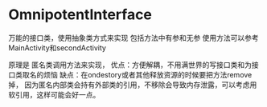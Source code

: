 # OmnipotentInterface

万能的接口类，使用抽象类方式来实现
包括方法中有参和无参
使用方法可以参考MainActivity和secondActivity


原理是 匿名类调用方法来实现，
优点：方便解耦，不用满世界的写接口类和为接口类取名的烦恼
缺点：在ondestory或者其他释放资源的时候要把方法remove掉，
因为匿名内部类会持有外部类的引用，不移除会导致内存泄露，可以考虑用软引用，这样可能会好一点。
